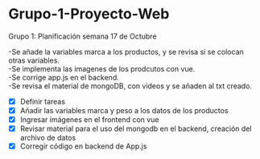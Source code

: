 # Grupo-1-Proyecto-Web
Grupo 1: Planificación semana 17 de Octubre

-Se añade la variables marca a los productos, y se revisa si se colocan otras variables.  
-Se implementa las imagenes de los prodcutos con vue.  
-Se corrige app.js en el backend.  
-Se revisa el material de mongoDB, con videos y se añaden al txt creado.  

- [X] Definir tareas
- [X] Añadir las variables marca y peso a los datos de los productos
- [X] Ingresar imágenes en el frontend con vue
- [X] Revisar material para el uso del mongodb en el backend, creación del archivo de datos
- [X] Corregir código en backend de App.js
